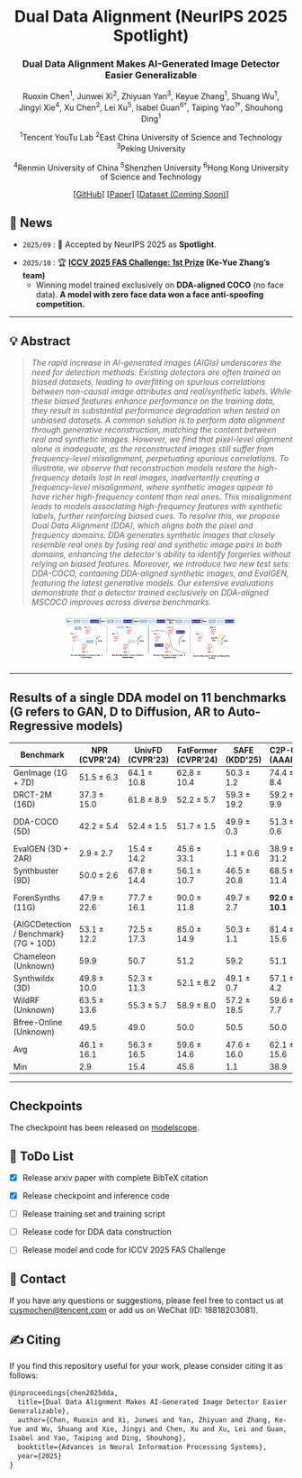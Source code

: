 <div align="center">
<h1> Dual Data Alignment (NeurIPS 2025 Spotlight)</h1>
<h3>Dual Data Alignment Makes AI-Generated Image Detector Easier Generalizable</h3>

Ruoxin Chen<sup>1</sup>, Junwei Xi<sup>2</sup>, Zhiyuan Yan<sup>3</sup>, Keyue Zhang<sup>1</sup>, Shuang Wu<sup>1</sup>,  
Jingyi Xie<sup>4</sup>, Xu Chen<sup>2</sup>, Lei Xu<sup>5</sup>, Isabel Guan<sup>6†</sup>, Taiping Yao<sup>1†</sup>, Shouhong Ding<sup>1</sup>


<sup>1</sup>Tencent YouTu Lab
<sup>2</sup>East China University of Science and Technology
<sup>3</sup>Peking University

<sup>4</sup>Renmin University of China
<sup>5</sup>Shenzhen University
<sup>6</sup>Hong Kong University of Science and Technology


[[GitHub](https://github.com/roy-ch/Dual-Data-Alignment)] [[Paper](https://arxiv.org/abs/2505.14359)] [[Dataset (Coming Soon)]()]

</div>

## 📣 News

- `2025/09` : 🎉 Accepted by NeurIPS 2025 as **Spotlight**.
<!-- - `2025/08` : 🏆 DDA (Ke-Yue Zhang's team) wins **1st Prize** at the [The 6th Face Anti-Spoofing Workshop: Unified Physical-Digital Attacks Detection@ICCV2025]((https://sites.google.com/view/face-anti-spoofing-challenge/winners-results/challengeiccv2025)) ! Notably, 🔥 our winner model is exclusively trained on DDA-aligned COCO, without using any competition-provided face data. **A model trained with no face data wins a face anti-spoofing competition**.-->
- `2025/10` : 🏆 **[ICCV 2025 FAS Challenge: 1st Prize](https://sites.google.com/view/face-anti-spoofing-challenge/winners-results/challengeiccv2025) (Ke-Yue Zhang’s team)**
  * Winning model trained exclusively on **DDA-aligned COCO** (no face data). **A model with zero face data won a face anti-spoofing competition.**
---


## 💡 Abstract

> *The rapid increase in AI-generated images (AIGIs) underscores the need for detection methods. Existing detectors are often trained on biased datasets, leading to overfitting on spurious correlations between non-causal image attributes and real/synthetic labels. While these biased features enhance performance on the training data, they result in substantial performance degradation when tested on unbiased datasets. A common solution is to perform data alignment through generative reconstruction, matching the content between real and synthetic images. However, we find that pixel-level alignment alone is inadequate, as the reconstructed images still suffer from frequency-level misalignment, perpetuating spurious correlations. To illustrate, we observe that reconstruction models restore the high-frequency details lost in real images, inadvertently creating a frequency-level misalignment, where synthetic images appear to have richer high-frequency content than real ones. This misalignment leads to models associating high-frequency features with synthetic labels, further reinforcing biased cues. To resolve this, we propose Dual Data Alignment (DDA), which aligns both the pixel and frequency domains. DDA generates synthetic images that closely resemble real ones by fusing real and synthetic image pairs in both domains, enhancing the detector's ability to identify forgeries without relying on biased features. Moreover, we introduce two new test sets: DDA-COCO, containing DDA-aligned synthetic images, and EvalGEN, featuring the latest generative models. Our extensive evaluations demonstrate that a detector trained exclusively on DDA-aligned MSCOCO improves across diverse benchmarks.*


<!-- 两图一行：bias 左边，benchmark 右边 -->
<!-- <div style="display:flex; justify-content:space-between; align-items:center; margin:20px 0;">
    <img src="assets/bias.png" style="max-width:48%; height:auto;" />
    <img src="assets/BenchmarkComparison.png" style="max-width:48%; height:auto;" />
</div> -->

<!-- motivation 居中 -->
<div style="text-align:center; margin:20px 0;">
    <img src="assets/motivation.png" style="max-width:60%; height:auto;" />
</div>

---
## Results of a single DDA model on 11 benchmarks (G refers to GAN, D to Diffusion, AR to Auto-Regressive models)

| Benchmark | NPR (CVPR'24) | UnivFD (CVPR'23) | FatFormer (CVPR'24) | SAFE (KDD'25) | C2P-CLIP (AAAI'25) | AIDE (ICLR'25) | DRCT (ICML'24) | AlignedForensics (ICLR'25) | DDA (ours) |
| --- | --- | --- | --- | --- | --- | --- | --- | --- | --- |
| GenImage (1G + 7D) | 51.5 ± 6.3 | 64.1 ± 10.8 | 62.8 ± 10.4 | 50.3 ± 1.2 | 74.4 ± 8.4 | 61.2 ± 11.9 | 84.7 ± 2.7 | 79.0 ± 22.7 | **91.7 ± 7.8** |
| DRCT-2M (16D) | 37.3 ± 15.0 | 61.8 ± 8.9 | 52.2 ± 5.7 | 59.3 ± 19.2 | 59.2 ± 9.9 | 64.6 ± 11.8 | 90.5 ± 7.4 | 95.5 ± 6.1 | **98.1 ± 1.4** |
| DDA-COCO (5D) | 42.2 ± 5.4 | 52.4 ± 1.5 | 51.7 ± 1.5 | 49.9 ± 0.3 | 51.3 ± 0.6 | 50.0 ± 0.4 | 60.2 ± 4.3 | 86.5 ± 19.1 | **92.2 ± 10.6** |
| EvalGEN (3D + 2AR) | 2.9 ± 2.7 | 15.4 ± 14.2 | 45.6 ± 33.1 | 1.1 ± 0.6 | 38.9 ± 31.2 | 19.1 ± 11.1 | 77.8 ± 5.4 | 68.0 ± 20.7 | **97.2 ± 4.2** |
| Synthbuster (9D) | 50.0 ± 2.6 | 67.8 ± 14.4 | 56.1 ± 10.7 | 46.5 ± 20.8 | 68.5 ± 11.4 | 53.9 ± 18.6 | 84.8 ± 3.6 | 77.4 ± 25.0 | **90.1 ± 5.6** |
| ForenSynths (11G) | 47.9 ± 22.6 | 77.7 ± 16.1 | 90.0 ± 11.8 | 49.7 ± 2.7 | **92.0 ± 10.1** | 59.4 ± 24.6 | 73.9 ± 13.4 | 53.9 ± 7.1 | 81.4 ± 13.9 |
| {AIGCDetection / Benchmark} (7G + 10D) | 53.1 ± 12.2 | 72.5 ± 17.3 | 85.0 ± 14.9 | 50.3 ± 1.1 | 81.4 ± 15.6 | 63.6 ± 13.9 | 81.4 ± 12.2 | 66.6 ± 21.6 | **87.8 ± 12.6** |
| Chameleon (Unknown) | 59.9 | 50.7 | 51.2 | 59.2 | 51.1 | 63.1 | 56.6 | 71.0 | **82.4** |
| Synthwildx (3D) | 49.8 ± 10.0 | 52.3 ± 11.3 | 52.1 ± 8.2 | 49.1 ± 0.7 | 57.1 ± 4.2 | 48.8 ± 0.8 | 55.1 ± 1.8 | 78.8 ± 17.8 | **90.9 ± 3.1** |
| WildRF (Unknown) | 63.5 ± 13.6 | 55.3 ± 5.7 | 58.9 ± 8.0 | 57.2 ± 18.5 | 59.6 ± 7.7 | 58.4 ± 12.9 | 50.6 ± 3.5 | 80.1 ± 10.3 | **90.3 ± 3.5** |
| Bfree-Online (Unknown) | 49.5 | 49.0 | 50.0 | 50.5 | 50.0 | 53.1 | 55.7 | 68.5 | **95.1** |
| Avg | 46.1 ± 16.1 | 56.3 ± 16.5 | 59.6 ± 14.6 | 47.6 ± 16.0 | 62.1 ± 15.6 | 54.1 ± 12.8 | 70.1 ± 14.6 | 75.0 ± 11.1 | **90.7 ± 5.3** |
| Min | 2.9 | 15.4 | 45.6 | 1.1 | 38.9 | 19.1 | 50.6 | 53.9 | **81.4** |

---

## Checkpoints

The checkpoint has been released on [modelscope](https://modelscope.cn/datasets/roych1997/Dual_Data_Alignment/files).


## 🎯 ToDo List <a name="todo"></a>

- [x] Release arxiv paper with complete BibTeX citation
- [x] Release checkpoint and inference code
- [ ] Release training set and training script
- [ ] Release code for DDA data construction
- [ ] Release model and code for ICCV 2025 FAS Challenge


## 📨 Contact

If you have any questions or suggestions, please feel free to contact us 
at [cusmochen@tencent.com](cusmochen@tencent.com) or add us on WeChat (ID: 18818203081).

## ✍️ Citing
If you find this repository useful for your work, please consider citing it as follows:
```
@inproceedings{chen2025dda,
  title={Dual Data Alignment Makes AI-Generated Image Detector Easier Generalizable},
  author={Chen, Ruoxin and Xi, Junwei and Yan, Zhiyuan and Zhang, Ke-Yue and Wu, Shuang and Xie, Jingyi and Chen, Xu and Xu, Lei and Guan, Isabel and Yao, Taiping and Ding, Shouhong},
  booktitle={Advances in Neural Information Processing Systems},
  year={2025}
}
```
